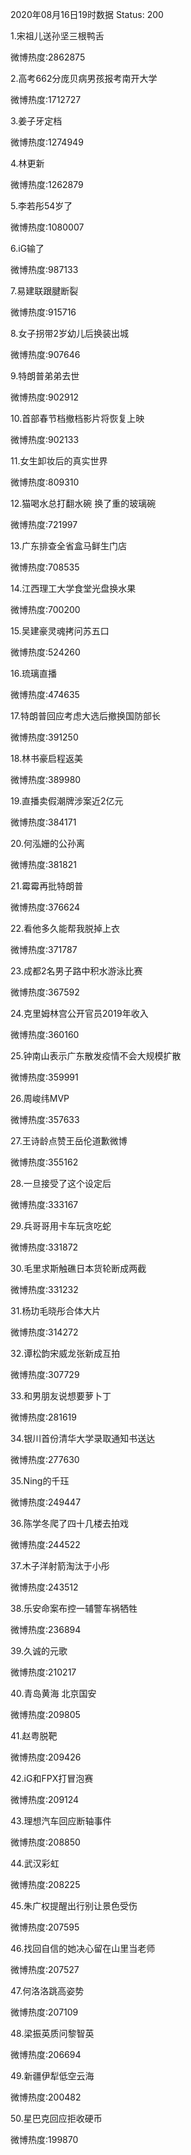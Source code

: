 2020年08月16日19时数据
Status: 200

1.宋祖儿送孙坚三根鸭舌

微博热度:2862875

2.高考662分庞贝病男孩报考南开大学

微博热度:1712727

3.姜子牙定档

微博热度:1274949

4.林更新

微博热度:1262879

5.李若彤54岁了

微博热度:1080007

6.iG输了

微博热度:987133

7.易建联跟腱断裂

微博热度:915716

8.女子拐带2岁幼儿后换装出城

微博热度:907646

9.特朗普弟弟去世

微博热度:902912

10.首部春节档撤档影片将恢复上映

微博热度:902133

11.女生卸妆后的真实世界

微博热度:809310

12.猫喝水总打翻水碗 换了重的玻璃碗

微博热度:721997

13.广东排查全省盒马鲜生门店

微博热度:708535

14.江西理工大学食堂光盘换水果

微博热度:700200

15.吴建豪灵魂拷问苏五口

微博热度:524260

16.琉璃直播

微博热度:474635

17.特朗普回应考虑大选后撤换国防部长

微博热度:391250

18.林书豪启程返美

微博热度:389980

19.直播卖假潮牌涉案近2亿元

微博热度:384171

20.何泓姗的公孙离

微博热度:381821

21.霉霉再批特朗普

微博热度:376624

22.看他多久能帮我脱掉上衣

微博热度:371787

23.成都2名男子路中积水游泳比赛

微博热度:367592

24.克里姆林宫公开官员2019年收入

微博热度:360160

25.钟南山表示广东散发疫情不会大规模扩散

微博热度:359991

26.周峻纬MVP

微博热度:357633

27.王诗龄点赞王岳伦道歉微博

微博热度:355162

28.一旦接受了这个设定后

微博热度:333167

29.兵哥哥用卡车玩贪吃蛇

微博热度:331872

30.毛里求斯触礁日本货轮断成两截

微博热度:331232

31.杨玏毛晓彤合体大片

微博热度:314272

32.谭松韵宋威龙张新成互拍

微博热度:307729

33.和男朋友说想要萝卜丁

微博热度:281619

34.银川首份清华大学录取通知书送达

微博热度:277630

35.Ning的千珏

微博热度:249447

36.陈学冬爬了四十几楼去拍戏

微博热度:244522

37.木子洋射箭淘汰于小彤

微博热度:243512

38.乐安命案布控一辅警车祸牺牲

微博热度:236894

39.久诚的元歌

微博热度:210217

40.青岛黄海 北京国安

微博热度:209805

41.赵粤脱靶

微博热度:209426

42.iG和FPX打冒泡赛

微博热度:209124

43.理想汽车回应断轴事件

微博热度:208850

44.武汉彩虹

微博热度:208225

45.朱广权提醒出行别让景色受伤

微博热度:207595

46.找回自信的她决心留在山里当老师

微博热度:207527

47.何洛洛跳高姿势

微博热度:207109

48.梁振英质问黎智英

微博热度:206694

49.新疆伊犁低空云海

微博热度:200482

50.星巴克回应拒收硬币

微博热度:199870

